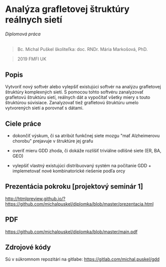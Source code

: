 # Analýza grafletovej štruktúry reálnych sietí
###### Diplomová práca

> Bc. Michal Puškel
> školiteľka: doc. RNDr. Mária Markošová, PhD. 

> 2019
> FMFI UK

## Popis

Vytvoriť nový softvér alebo vylepšiť existujúci softvér na analýzu grafletovej štruktúry komplexných sietí. S pomocou tohto softvéru zanalyzovať grafletovú štruktúru sietí, reálnych dát a vypočítať všetky miery s touto štruktúrou súvisiace. Zanalyzovať tiež grafletovú štruktúru umelo vytvorených sietí a porovnať s dátami.

## Ciele práce

- dokončiť výskum, či sa atribút funkčnej siete mozgu "mať Alzheimerovu chorobu" prejavuje v štruktúre jej grafu

- overiť mieru GDD zhoda, či dokáže rozlíšiť triviálne odlišné siete (ER, BA, GEO)
- vylepšiť vlastný existujúci distribuovaný systém na počítanie GDD + implemetovať nové kombinatorické riešenie podľa orcy

## Prezentácia pokroku [projektový seminár 1]

http://htmlpreview.github.io/?https://github.com/michalpuskel/diplomka/blob/master/prezentacia.html

## PDF

https://github.com/michalpuskel/diplomka/blob/master/main.pdf

## Zdrojové kódy

Sú v súkromnom repozitári na gitlabe:
https://gitlab.com/michal.puskel/gdd
